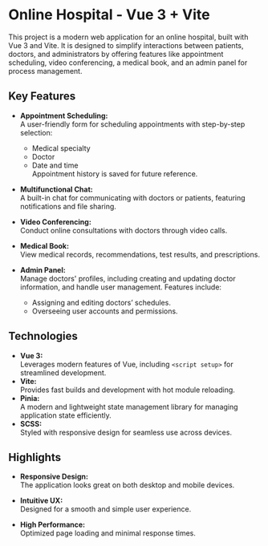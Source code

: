 # Online Hospital - Vue 3 + Vite

This project is a modern web application for an online hospital, built with Vue 3 and Vite. It is designed to simplify interactions between patients, doctors, and administrators by offering features like appointment scheduling, video conferencing, a medical book, and an admin panel for process management.

## Key Features

- **Appointment Scheduling:**  
  A user-friendly form for scheduling appointments with step-by-step selection:

  - Medical specialty
  - Doctor
  - Date and time  
    Appointment history is saved for future reference.

- **Multifunctional Chat:**  
  A built-in chat for communicating with doctors or patients, featuring notifications and file sharing.

- **Video Conferencing:**  
  Conduct online consultations with doctors through video calls.

- **Medical Book:**  
  View medical records, recommendations, test results, and prescriptions.

- **Admin Panel:**  
  Manage doctors' profiles, including creating and updating doctor information, and handle user management. Features include:
  - Assigning and editing doctors’ schedules.
  - Overseeing user accounts and permissions.

## Technologies

- **Vue 3:**  
  Leverages modern features of Vue, including `<script setup>` for streamlined development.
- **Vite:**  
  Provides fast builds and development with hot module reloading.
- **Pinia:**  
  A modern and lightweight state management library for managing application state efficiently.
- **SCSS:**  
  Styled with responsive design for seamless use across devices.

## Highlights

- **Responsive Design:**  
  The application looks great on both desktop and mobile devices.
- **Intuitive UX:**  
  Designed for a smooth and simple user experience.
- **High Performance:**  
  Optimized page loading and minimal response times.

  ```

  ```
